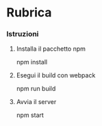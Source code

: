 
# Rubrica


### Istruzioni
1. Installa il pacchetto npm

    npm install

2. Esegui il build con webpack

    npm run build

3. Avvia il server

    npm start
